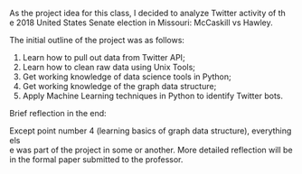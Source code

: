 As the project idea for this class, I decided to analyze Twitter activity of th\
e 2018 United States Senate election in Missouri: McCaskill vs Hawley.

The initial outline of the project was as follows:

1. Learn how to pull out data from Twitter API;
2. Learn how to clean raw data using Unix Tools;
3. Get working knowledge of data science tools in Python;
4. Get working knowledge of the graph data structure;
5. Apply Machine Learning techniques in Python to identify Twitter bots.

Brief reflection in the end:

Except point number 4 (learning basics of graph data structure), everything els\
e was part of the project in some or another. More detailed reflection will be \
in the formal paper submitted to the professor.